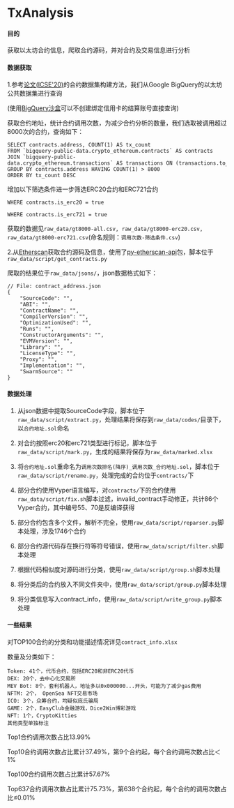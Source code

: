 # TxAnalysis

#### 目的
获取以太坊合约信息，爬取合约源码，并对合约及交易信息进行分析

#### 数据获取

1.参考[论文(ICSE'20)](https://dl.acm.org/doi/abs/10.1145/3377811.3380364)的合约数据集构建方法，我们从Google BigQuery的以太坊公共数据集进行查询

(使用[BigQuery沙盒](https://console.cloud.google.com)可以不创建绑定信用卡的结算账号直接查询)

获取合约地址，统计合约调用次数，为减少合约分析的数量，我们选取被调用超过8000次的合约，查询如下：
```
SELECT contracts.address, COUNT(1) AS tx_count
FROM `bigquery-public-data.crypto_ethereum.contracts` AS contracts
JOIN `bigquery-public-data.crypto_ethereum.transactions` AS transactions ON (transactions.to_address = contracts.address)
GROUP BY contracts.address HAVING COUNT(1) > 8000
ORDER BY tx_count DESC
```

增加以下筛选条件进一步筛选ERC20合约和ERC721合约

`WHERE contracts.is_erc20 = true`

`WHERE contracts.is_erc721 = true`


获取的数据见`raw_data/gt8000-all.csv, raw_data/gt8000-erc20.csv, raw_data/gt8000-erc721.csv`(命名规则：`调用次数-筛选条件.csv`)

2.从[Etherscan](https://etherscan.io/)获取合约源码及信息，使用了[py-etherscan-api](https://github.com/corpetty/py-etherscan-api)包，脚本位于`raw_data/script/get_contracts.py`

爬取的结果位于`raw_data/jsons/`，json数据格式如下：

```
// File: contract_address.json
{
    "SourceCode": "",
    "ABI": "",
    "ContractName": "",
    "CompilerVersion": "",
    "OptimizationUsed": "",
    "Runs": "",
    "ConstructorArguments": "",
    "EVMVersion": "",
    "Library": "",
    "LicenseType": "",
    "Proxy": "",
    "Implementation": "",
    "SwarmSource": ""
}
```

#### 数据处理

1. 从json数据中提取SourceCode字段，脚本位于`raw_data/script/extract.py`，处理结果将保存到`raw_data/codes/`目录下，以`合约地址.sol`命名

2. 对合约按照erc20和erc721类型进行标记，脚本位于`raw_data/script/mark.py`，生成的结果将保存为`raw_data/marked.xlsx`

3. 将`合约地址.sol`重命名为`调用次数排名(降序)_调用次数_合约地址.sol`，脚本位于`raw_data/script/rename.py`，处理完成的合约位于`contracts/`下

4. 部分合约使用Vyper语言编写，对`contracts/`下的合约使用`raw_data/script/fix.sh`脚本过滤，invalid_contract手动修正，共计86个Vyper合约，其中编号55、70是反编译获得

5. 部分合约包含多个文件，解析不完全，使用`raw_data/script/reparser.py`脚本处理，涉及1746个合约

6. 部分合约源代码存在换行符等符号错误，使用`raw_data/script/filter.sh`脚本处理

7. 根据代码相似度对源码进行分类，使用`raw_data/script/group.sh`脚本处理

8. 将分类后的合约放入不同文件夹中，使用`raw_data/script/group.py`脚本处理

9. 将分类信息写入contract_info，使用`raw_data/script/write_group.py`脚本处理

#### 一些结果

对TOP100合约的分类和功能描述情况详见`contract_info.xlsx`

数量及分类如下：
```
Token: 41个，代币合约，包括ERC20和非ERC20代币
DEX: 20个，去中心化交易所
MEV Bot: 8个，套利机器人，地址多以0x000000...开头，可能为了减少gas费用
NFTM: 2个， OpenSea NFT交易市场
ICO: 3个，众筹合约，均疑似庞氏骗局
GAME: 2个，EasyClub金融游戏，Dice2Win博彩游戏
NFT: 1个，CryptoKitties
其他类型单独标注
```
Top1合约调用次数占比13.99%

Top10合约调用次数占比累计37.49%，第9个合约起，每个合约调用次数占比＜1%

Top100合约调用次数占比累计57.67%

Top637合约调用次数占比累计75.73%，第638个合约起，每个合约的调用次数占比≤0.01%